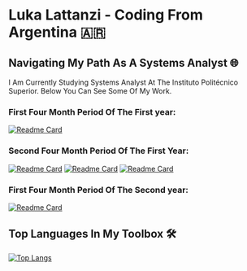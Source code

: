 <h1>Luka Lattanzi - Coding From Argentina 🇦🇷</h1>

<h2>Navigating My Path As A Systems Analyst 🌐</h2>

<p>I Am Currently Studying Systems Analyst At The Instituto Politécnico Superior. Below You Can See Some Of My Work.</p>

<h3>First Four Month Period Of The First year:</h3>

[![Readme Card](https://github-readme-stats.vercel.app/api/pin/?username=LukaLattanzi&repo=Taller-Programacion-I&theme=dark)](https://github.com/LukaLattanzi/Taller-Programacion-I)

<h3>Second Four Month Period Of The First Year:</h3>

[![Readme Card](https://github-readme-stats.vercel.app/api/pin/?username=LukaLattanzi&repo=Taller-Programacion-II&theme=dark)](https://github.com/LukaLattanzi/Taller-Programacion-II)
[![Readme Card](https://github-readme-stats.vercel.app/api/pin/?username=LukaLattanzi&repo=Algoritmos-Y-Estructuras-De-Datos-I&theme=dark)](https://github.com/LukaLattanzi/Algoritmos-Y-Estructuras-De-Datos-I)
[![Readme Card](https://github-readme-stats.vercel.app/api/pin/?username=LukaLattanzi&repo=Arquitecura-De-Las-Computadoras-I&theme=dark)](https://github.com/LukaLattanzi/Arquitecura-De-Las-Computadoras-I)

<h3>First Four Month Period Of The Second year:</h3>

[![Readme Card](https://github-readme-stats.vercel.app/api/pin/?username=LukaLattanzi&repo=TP-Final-Base-De-Datos&theme=dark)](https://github.com/LukaLattanzi/TP-Final-Base-De-Datos)

<h2>Top Languages In My Toolbox 🛠️</h2>

[![Top Langs](https://github-readme-stats.vercel.app/api/top-langs/?username=LukaLattanzi&langs_count=10&theme=dark&layout=donut)](https://github.com/anuraghazra/github-readme-stats)

